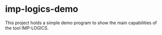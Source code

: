 # imp-logics-demo

This project holds a simple demo program to show the main capabilities of the tool IMP-LOGICS.
